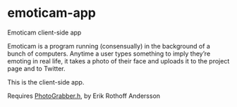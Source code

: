 # emoticam-app
Emoticam client-side app

Emoticam is a program running (consensually) in the background of a bunch of computers.
Anytime a user types something to imply they’re emoting in real life, it takes a photo of their face and uploads it to the project page and to Twitter.

This is the client-side app.

Requires [PhotoGrabber.h](https://gist.github.com/erkie/1038480), by Erik Rothoff Andersson
